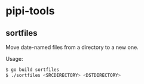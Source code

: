 # pipi-tools

## sortfiles
Move date-named files from a directory to a new one.

Usage:
``` sh
$ go build sortfiles
$ ./sortfiles <SRCDIRECTORY> <DSTDIRECTORY>
```